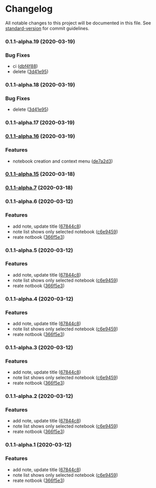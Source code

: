 # Changelog

All notable changes to this project will be documented in this file. See [standard-version](https://github.com/conventional-changelog/standard-version) for commit guidelines.

### 0.1.1-alpha.19 (2020-03-19)


### Bug Fixes

* ci ([dbf4f88](https://github.com/danobot/notorious/commit/dbf4f888ed9602f3d101b61a0ebfa4781103049b))
* delete ([3d41e95](https://github.com/danobot/notorious/commit/3d41e9583666906cd20068cf044f8829e66ec86f))

### 0.1.1-alpha.18 (2020-03-19)


### Bug Fixes

* delete ([3d41e95](https://github.com/danobot/notorious/commit/3d41e9583666906cd20068cf044f8829e66ec86f))

### 0.1.1-alpha.17 (2020-03-19)

### [0.1.1-alpha.16](https://github.com/danobot/notorious/compare/v0.1.1-alpha.4...v0.1.1-alpha.16) (2020-03-19)


### Features

* notebook creation and context menu ([de7a2d3](https://github.com/danobot/notorious/commit/de7a2d3d3b55e695c48a812f655698bacd764943))

### [0.1.1-alpha.15](https://github.com/danobot/notorious/compare/v0.1.1-alpha.4...v0.1.1-alpha.15) (2020-03-18)

### [0.1.1-alpha.7](https://github.com/danobot/notorious/compare/v0.1.1-alpha.4...v0.1.1-alpha.7) (2020-03-18)

### 0.1.1-alpha.6 (2020-03-12)


### Features

* add note, update title ([67844c8](https://github.com/electron-react-boilerplate/electron-react-boilerplate/commit/67844c8053dbb1085c5658834e9907aae9935bfb))
* note list shows only selected notebook ([c6e9459](https://github.com/electron-react-boilerplate/electron-react-boilerplate/commit/c6e94599a5fb639de8f4d741dce8189caafcaaa3))
* reate notbook ([366f5e3](https://github.com/electron-react-boilerplate/electron-react-boilerplate/commit/366f5e3981c603742c4b0920a2a9a2d363df1fd0))

### 0.1.1-alpha.5 (2020-03-12)


### Features

* add note, update title ([67844c8](https://github.com/electron-react-boilerplate/electron-react-boilerplate/commit/67844c8053dbb1085c5658834e9907aae9935bfb))
* note list shows only selected notebook ([c6e9459](https://github.com/electron-react-boilerplate/electron-react-boilerplate/commit/c6e94599a5fb639de8f4d741dce8189caafcaaa3))
* reate notbook ([366f5e3](https://github.com/electron-react-boilerplate/electron-react-boilerplate/commit/366f5e3981c603742c4b0920a2a9a2d363df1fd0))

### 0.1.1-alpha.4 (2020-03-12)


### Features

* add note, update title ([67844c8](https://github.com/electron-react-boilerplate/electron-react-boilerplate/commit/67844c8053dbb1085c5658834e9907aae9935bfb))
* note list shows only selected notebook ([c6e9459](https://github.com/electron-react-boilerplate/electron-react-boilerplate/commit/c6e94599a5fb639de8f4d741dce8189caafcaaa3))
* reate notbook ([366f5e3](https://github.com/electron-react-boilerplate/electron-react-boilerplate/commit/366f5e3981c603742c4b0920a2a9a2d363df1fd0))

### 0.1.1-alpha.3 (2020-03-12)


### Features

* add note, update title ([67844c8](https://github.com/electron-react-boilerplate/electron-react-boilerplate/commit/67844c8053dbb1085c5658834e9907aae9935bfb))
* note list shows only selected notebook ([c6e9459](https://github.com/electron-react-boilerplate/electron-react-boilerplate/commit/c6e94599a5fb639de8f4d741dce8189caafcaaa3))
* reate notbook ([366f5e3](https://github.com/electron-react-boilerplate/electron-react-boilerplate/commit/366f5e3981c603742c4b0920a2a9a2d363df1fd0))

### 0.1.1-alpha.2 (2020-03-12)


### Features

* add note, update title ([67844c8](https://github.com/electron-react-boilerplate/electron-react-boilerplate/commit/67844c8053dbb1085c5658834e9907aae9935bfb))
* note list shows only selected notebook ([c6e9459](https://github.com/electron-react-boilerplate/electron-react-boilerplate/commit/c6e94599a5fb639de8f4d741dce8189caafcaaa3))
* reate notbook ([366f5e3](https://github.com/electron-react-boilerplate/electron-react-boilerplate/commit/366f5e3981c603742c4b0920a2a9a2d363df1fd0))

### 0.1.1-alpha.1 (2020-03-12)


### Features

* add note, update title ([67844c8](https://github.com/electron-react-boilerplate/electron-react-boilerplate/commit/67844c8053dbb1085c5658834e9907aae9935bfb))
* note list shows only selected notebook ([c6e9459](https://github.com/electron-react-boilerplate/electron-react-boilerplate/commit/c6e94599a5fb639de8f4d741dce8189caafcaaa3))
* reate notbook ([366f5e3](https://github.com/electron-react-boilerplate/electron-react-boilerplate/commit/366f5e3981c603742c4b0920a2a9a2d363df1fd0))
